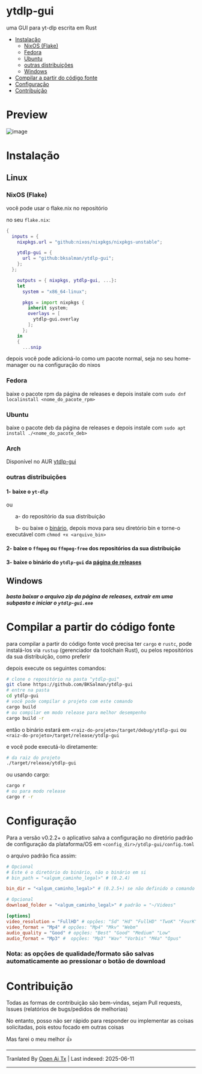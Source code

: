 # ytdlp-gui
uma GUI para yt-dlp escrita em Rust

- [Instalação](https://github.com/BKSalman/ytdlp-gui#installation)
  - [NixOS (Flake)](https://github.com/BKSalman/ytdlp-gui#nixos-flake)
  - [Fedora](https://github.com/BKSalman/ytdlp-gui#fedora)
  - [Ubuntu](https://github.com/BKSalman/ytdlp-gui#ubuntu)
  - [outras distribuições](https://github.com/BKSalman/ytdlp-gui#other-distributions)
  - [Windows](https://github.com/BKSalman/ytdlp-gui#windows)
- [Compilar a partir do código fonte](https://github.com/BKSalman/ytdlp-gui#build-from-source)
- [Configuração](https://github.com/BKSalman/ytdlp-gui#configuration)
- [Contribuição](https://github.com/BKSalman/ytdlp-gui#contribution)

# Preview
![image](https://raw.githubusercontent.com/BKSalman/ytdlp-gui/main/assets/edeecfe8-4d5b-4f10-b5e3-35188d9a23a5)


# Instalação
## Linux

### NixOS (Flake)
você pode usar o flake.nix no repositório

no seu `flake.nix`:
```nix
{
  inputs = {
    nixpkgs.url = "github:nixos/nixpkgs/nixpkgs-unstable";

    ytdlp-gui = {
      url = "github:bksalman/ytdlp-gui";
    };
  };

    outputs = { nixpkgs, ytdlp-gui, ...}:
    let
      system = "x86_64-linux";

      pkgs = import nixpkgs {
        inherit system;
        overlays = [
          ytdlp-gui.overlay
        ];
      };
    in
    {
      ...snip
```

depois você pode adicioná-lo como um pacote normal, seja no seu home-manager ou na configuração do nixos

### Fedora
baixe o pacote rpm da página de releases e depois instale com ``sudo dnf localinstall <nome_do_pacote_rpm>``

### Ubuntu
baixe o pacote deb da página de releases e depois instale com ``sudo apt install ./<nome_do_pacote_deb>``

### Arch

Disponível no AUR [ytdlp-gui](https://aur.archlinux.org/packages/ytdlp-gui)

### outras distribuições

#### 1- baixe o ``yt-dlp``
ou

&nbsp; &nbsp; &nbsp; a- do repositório da sua distribuição

&nbsp; &nbsp; &nbsp; b- ou baixe o [binário](https://raw.githubusercontent.com/yt-dlp/yt-dlp/main/releases/latest/download/yt-dlp), depois mova para seu diretório bin e torne-o executável com `chmod +x <arquivo_bin>`

#### 2- baixe o ``ffmpeg`` ou ``ffmpeg-free`` dos repositórios da sua distribuição


#### 3- baixe o binário do ``ytdlp-gui`` da [página de releases](https://raw.githubusercontent.com/BKSalman/ytdlp-gui/main/releases)

## Windows
##### basta baixar o arquivo zip da página de releases, extrair em uma subpasta e iniciar o ``ytdlp-gui.exe``

# Compilar a partir do código fonte
para compilar a partir do código fonte você precisa ter `cargo` e `rustc`, pode instalá-los via `rustup` (gerenciador da toolchain Rust), ou pelos repositórios da sua distribuição, como preferir

depois execute os seguintes comandos:
```bash
# clone o repositório na pasta "ytdlp-gui"
git clone https://github.com/BKSalman/ytdlp-gui
# entre na pasta
cd ytdlp-gui
# você pode compilar o projeto com este comando
cargo build
# ou compilar em modo release para melhor desempenho
cargo build -r
```
então o binário estará em `<raiz-do-projeto>/target/debug/ytdlp-gui` ou `<raiz-do-projeto>/target/release/ytdlp-gui`

e você pode executá-lo diretamente:
```bash
# da raiz do projeto
./target/release/ytdlp-gui
```

ou usando cargo:
```bash
cargo r
# ou para modo release
cargo r -r
```

# Configuração

Para a versão v0.2.2+ o aplicativo salva a configuração no diretório padrão de configuração da plataforma/OS em ``<config_dir>/ytdlp-gui/config.toml``

o arquivo padrão fica assim:

```toml
# Opcional
# Este é o diretório do binário, não o binário em si
# bin_path = "<algum_caminho_legal>" # (0.2.4)

bin_dir = "<algum_caminho_legal>" # (0.2.5+) se não definido o comando será `yt-dlp <app_args>`

# Opcional
download_folder = "<algum_caminho_legal>" # padrão = "~/Videos"

[options]
video_resolution = "FullHD" # opções: "Sd" "Hd" "FullHD" "TwoK" "FourK"
video_format = "Mp4" # opções: "Mp4" "Mkv" "Webm"
audio_quality = "Good" # opções: "Best" "Good" "Medium" "Low"
audio_format = "Mp3" #  opções: "Mp3" "Wav" "Vorbis" "M4a" "Opus"
```

### Nota: as opções de qualidade/formato são salvas automaticamente ao pressionar o botão de download

# Contribuição
Todas as formas de contribuição são bem-vindas, sejam Pull requests, Issues (relatórios de bugs/pedidos de melhorias)

No entanto, posso não ser rápido para responder ou implementar as coisas solicitadas, pois estou focado em outras coisas

Mas farei o meu melhor 👍

---

Tranlated By [Open Ai Tx](https://github.com/OpenAiTx/OpenAiTx) | Last indexed: 2025-06-11

---